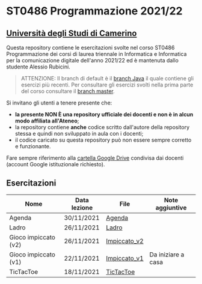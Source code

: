 # ST0486 Programmazione 2021/22

## [Università degli Studi di Camerino](https://www.unicam.it)

Questa repository contiene le esercitazioni svolte nel corso ST0486 Programmazione dei corsi di laurea triennale in Informatica e Informatica
per la comunicazione digitale dell'anno 2021/22 ed è mantenuta dallo studente Alessio Rubicini.

> ATTENZIONE: Il branch di default è il [branch Java](https://github.com/alessiorubicini/ST0486-PROGRAMMAZIONE-UNICAM2122/tree/java) il quale contiene gli esercizi più recenti. Per consultare gli esercizi svolti nella prima parte del corso consultare il [branch master](https://github.com/alessiorubicini/ST0486-PROGRAMMAZIONE-UNICAM2122/tree/master).

Si invitano gli utenti a tenere presente che:
- **la presente NON È una repository ufficiale dei docenti e non è in alcun modo affiliata all'Ateneo**;
- la repository contiene **anche** codice scritto dall'autore della repository stessa e quindi non sviluppato in aula con i docenti;
- il codice caricato su questa repository può non essere sempre corretto e funzionante.

Fare sempre riferimento alla [cartella Google Drive](https://drive.google.com/drive/u/1/folders/1e-Q81TlmG_w784olLX7hXzYXw727Wb_k) condivisa dai docenti (account Google istituzionale richiesto).

## Esercitazioni
| Nome                              	    | Data lezione	    | File                                   							| Note aggiuntive		  	|
| ----------------------------------------- | ----------------- | ----------------------------------------------------------------- | ------------------------- |
| Agenda					    			| 30/11/2021        | [Agenda](Agenda/src/it/unicam/cs/prog/agenda)			 			| 						   	|
| Ladro					    				| 26/11/2021        | [Ladro](Ladro/src/it/unicam/cs/prog/ladro)			 			| 						   	|
| Gioco impiccato (v2)				    	| 26/11/2021        | [Impiccato_v2](Impiccato_v2/src/it/unicam/cs/prog/impiccatov2)  	| 							|
| Gioco impiccato (v1)				    	| 22/11/2021        | [Impiccato_v1](Impiccato_v1/src/it/unicam/cs/prog/impiccato)  	| Da iniziare a casa	 	|
| TicTacToe				    				| 18/11/2021        | [TicTacToe](TicTacToe/src/it/unicam/cs/prog/ttt)			 		| 						   	|